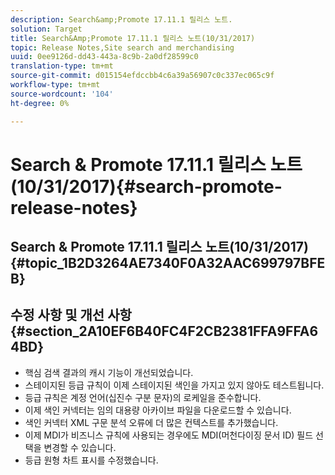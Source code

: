 ```yaml
---
description: Search&amp;Promote 17.11.1 릴리스 노트.
solution: Target
title: Search&Amp;Promote 17.11.1 릴리스 노트(10/31/2017)
topic: Release Notes,Site search and merchandising
uuid: 0ee9126d-dd43-443a-8c9b-2a0df28599c0
translation-type: tm+mt
source-git-commit: d015154efdccbb4c6a39a56907c0c337ec065c9f
workflow-type: tm+mt
source-wordcount: '104'
ht-degree: 0%

---
```



# Search &amp; Promote 17.11.1 릴리스 노트(10/31/2017){#search-promote-release-notes}

## Search &amp; Promote 17.11.1 릴리스 노트(10/31/2017) {#topic_1B2D3264AE7340F0A32AAC699797BFEB}

## 수정 사항 및 개선 사항 {#section_2A10EF6B40FC4F2CB2381FFA9FFA64BD}

* 핵심 검색 결과의 캐시 기능이 개선되었습니다.
* 스테이지된 등급 규칙이 이제 스테이지된 색인을 가지고 있지 않아도 테스트됩니다.
* 등급 규칙은 계정 언어(십진수 구분 문자)의 로케일을 준수합니다.
* 이제 색인 커넥터는 임의 대용량 아카이브 파일을 다운로드할 수 있습니다.
* 색인 커넥터 XML 구문 분석 오류에 더 많은 컨텍스트를 추가했습니다.
* 이제 MDI가 비즈니스 규칙에 사용되는 경우에도 MDI(머천다이징 문서 ID) 필드 선택을 변경할 수 있습니다.
* 등급 원형 차트 표시를 수정했습니다.

